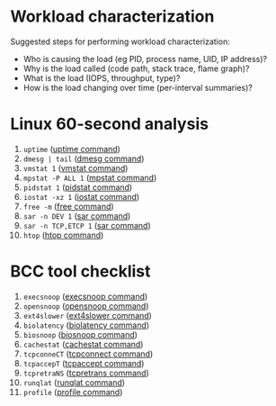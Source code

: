 # Workload characterization
Suggested steps for performing workload characterization:
- Who is causing the load (eg PID, process name, UID, IP address)?
- Why is the load called (code path, stack trace, flame graph)?
- What is the load (IOPS, throughput, type)?
- How is the load changing over time (per-interval summaries)?

# Linux 60-second analysis
1. `uptime` ([uptime command](../../../COMMANDS/UPTIME/index.md))
1. `dmesg | tail` ([dmesg command](../../../COMMANDS/DMESG/index.md))
1. `vmstat 1` ([vmstat command](../../../COMMANDS/VMSTAT/index.md))
1. `mpstat -P ALL 1` ([mpstat command](../../../COMMANDS/MPSTAT/index.md))
1. `pidstat 1` ([pidstat command](../../../COMMANDS/PIDSTAT/index.md))
1. `iostat -xz 1` ([iostat command](../../../COMMANDS/IOSTAT/index.md))
1. `free -m` ([free command](../../../COMMANDS/FREE/index.md))
1. `sar -n DEV 1` ([sar command](../../../COMMANDS/SAR/index.md))
1. `sar -n TCP,ETCP 1` ([sar command](../../../COMMANDS/SAR/index.md))
1. `htop` ([htop command](../../../COMMANDS/HTOP/index.md))

# BCC tool checklist
1. `execsnoop` ([execsnoop command](../../../COMMANDS/EXECSNOOP/index.md))
1. `opensnoop` ([opensnoop command](../../../COMMANDS/OPENSNOOP/index.md))
1. `ext4slower` ([ext4slower command](../../../COMMANDS/EXT4SLOWER/index.md))
1. `biolatency` ([biolatency command](../../../COMMANDS/BIOLATENCY/index.md))
1. `biosnoop` ([biosnoop command](../../../COMMANDS/BIOSNOOP/index.md))
1. `cachestat` ([cachestat command](../../../COMMANDS/CACHESTAT/index.md))
1. `tcpconneCT` ([tcpconnect command](../../../COMMANDS/TCPCONNECT/index.md))
1. `tcpaccepT` ([tcpaccept command](../../../COMMANDS/TCPACCEPT/index.md))
1. `tcpretraNS` ([tcpretrans command](../../../COMMANDS/TCPRETRANS/index.md))
1. `runqlat` ([runqlat command](../../../COMMANDS/RUNQLAT/index.md))
1. `profile` ([profile command](../../../COMMANDS/PROFILE/index.md))
